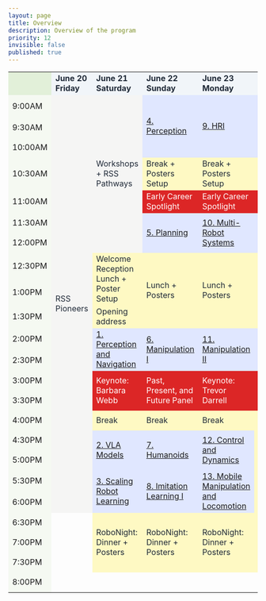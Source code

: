 ```yaml
---
layout: page
title: Overview
description: Overview of the program
priority: 12
invisible: false
published: true
---
```



<style>
@media (max-width: 600px) {
  .schedule {
    display: table !important;
    width: 100% !important;
    overflow-x: auto;
  }
}
</style>

<!-- <style>
  :root {
    --google-blue-medium: #d2e3fc;   /* Medium-light blue */
    --google-green-medium: #c8e6c9;  /* Medium-light green */
    --google-red-medium: #f4c7c3;    /* Medium-light red */
    --google-gray-300: #e0e0e0;      /* Slightly darker gray */
    --google-gray-100: #f1f3f4;      /* Light gray for date */
    --google-black: #000000;
  }

  .date-block {
    background-color: var(--google-gray-100);
    color: var(--google-black);
    font-weight: bold;
  }

  .session-block {
    background-color: var(--google-blue-medium);
    color: var(--google-black);
  }

  .keynote-block {
    background-color: var(--google-red-medium);
    color: var(--google-black);
  }

  .break-block {
    background-color: var(--google-green-medium);
    color: var(--google-black);
  }

  .workshop-block {
    background-color: var(--google-gray-300);
    color: var(--google-black);
  }

  .highlight-block {
    background-color: var(--google-blue-medium);
    color: var(--google-black);
  }
</style> -->


<style>
  :root {
    --modern-indigo: #e0e7ff;
    --modern-soft-gold: #fef9c3;
    --modern-deep-red: #dc2626;
    --modern-date-light: #f1f5f9;
    --modern-warm-gray: #f5f5f4;
    --modern-sky-blue: #bae6fd;
    --modern-charcoal: #1f2937;
  }

  .date-block {
    background-color: var(--modern-date-light);
    color: var(--modern-charcoal);
    font-weight: bold;
  }

  .session-block {
    background-color: var(--modern-indigo);
    color: var(--modern-charcoal);
  }

  .keynote-block {
    background-color: var(--modern-deep-red);
    color: white;
  }

  .break-block {
    background-color: var(--modern-soft-gold);
    color: var(--modern-charcoal);
  }

  .workshop-block {
    background-color: var(--modern-warm-gray);
    color: var(--modern-charcoal);
  }

  .highlight-block {
    background-color: var(--modern-sky-blue);
    color: var(--modern-charcoal);
  }
</style>

<style>
  .schedule td {
    min-height: 40px !important;
    height: 40px !important;
    transition: background-color 0.2s ease, filter 0.2s ease;
  }

  .schedule td:hover {
    filter: brightness(1.3);
    cursor: pointer;
  }
</style>

<table class="schedule" cellspacing="0" border="0">
       <tr>
              <td style="width: 5em; border: none; background-color: #E2F0D9;"></td>
              <td class="date-block" style="width: 16%;">June 20<br>Friday</td>
              <td class="date-block" style="width: 16%;">June 21<br>Saturday</td>
              <td class="date-block" style="width: 16%;">June 22<br>Sunday</td>
              <td class="date-block" style="width: 16%;">June 23<br>Monday</td>
              <td class="date-block" style="width: 16%;">June 24<br>Tuesday</td>
              <td class="date-block" style="width: 16%;">June 25<br>Wednesday</td>
       </tr>
       <tr>
              <td style="background-color: #E2F0D950;">9:00AM</td>
              <td rowspan="19" class="workshop-block">RSS Pioneers</td>
              <td rowspan="7" class="workshop-block">Workshops + RSS Pathways</td>
              <!-- <td rowspan="3" class="session-block">4. Perception</td> -->
              <td rowspan="3" class="session-block">
              <a href="{{ site.baseurl }}/program/papersession/?session=4.+Perception">4. Perception</a>
              </td>
              <!-- <td rowspan="3" class="session-block">9. HRI</td> -->
              <td rowspan="3" class="session-block">
              <a href="{{ site.baseurl }}/program/papersession/?session=9.+HRI">9. HRI</a>
              </td>
              <!-- <td rowspan="1" class="session-block">14. Robot Design</td> -->
              <td rowspan="1" class="session-block">
              <a href="{{ site.baseurl }}/program/papersession/?session=14.+Robot+Design">14. Robot Design</a>
              </td>
              <td rowspan="19" class="workshop-block">Workshops + Tours</td>
              <td style="display:none;">&nbsp;</td>
       </tr>
       <tr>
              <td style="background-color: #E2F0D950;">9:30AM</td>
              <!-- <td rowspan="2" class="session-block">15. Navigation</td> -->
              <td rowspan="2" class="session-block">
              <a href="{{ site.baseurl }}/program/papersession/?session=15.+Navigation">15. Navigation</a>
              </td>
       </tr>
       <tr>
              <td style="background-color: #E2F0D950;">10:00AM</td>
       </tr>
       <tr>
              <td style="background-color: #E2F0D950;">10:30AM</td>
              <td rowspan="1" class="break-block">Break + Posters Setup</td>
              <td rowspan="1" class="break-block">Break + Posters Setup</td>
              <td rowspan="1" class="break-block">Break + Posters Setup</td>
       </tr>
       <tr>
              <td style="background-color: #E2F0D950;">11:00AM</td>
              <td rowspan="1" class="keynote-block">Early Career Spotlight</td>
              <td rowspan="1" class="keynote-block">Early Career Spotlight</td>
              <td rowspan="1" class="keynote-block">Awards Ceremony</td>
       </tr>
       <tr>
              <td style="background-color: #E2F0D950;">11:30AM</td>
              <!-- <td rowspan="2" class="session-block">5. Planning</td>
              <td rowspan="2" class="session-block">10. Multi-Robot Systems</td>
              <td rowspan="2" class="session-block">16.<br>Manipulation III</td> -->
              <td rowspan="2" class="session-block">
              <a href="{{ site.baseurl }}/program/papersession/?session=5.+Planning">5. Planning</a>
              </td>
              <td rowspan="2" class="session-block">
              <a href="{{ site.baseurl }}/program/papersession/?session=10.+Multi-Robot+Systems">10. Multi-Robot Systems</a>
              </td>
              <td rowspan="2" class="session-block">
              <a href="{{ site.baseurl }}/program/papersession/?session=16.+Manipulation+III">16. Manipulation III</a>
              </td>
       </tr>
       <tr>
              <td style="background-color: #E2F0D950;">12:00PM</td>
       </tr>
       <tr>
              <td style="background-color: #E2F0D950;">12:30PM</td>
              <td rowspan="2" class="break-block">Welcome Reception Lunch + Poster Setup</td>
              <td rowspan="3" class="break-block">Lunch + Posters</td>
              <td rowspan="3" class="break-block">Lunch + Posters</td>
              <td rowspan="3" class="break-block">Lunch + Posters</td>
       </tr>
       <tr>
              <td style="background-color: #E2F0D950;">1:00PM</td>
       </tr>
       <tr>
              <td style="background-color: #E2F0D950;">1:30PM</td>
              <td rowspan="1" class="break-block">Opening address</td>
       </tr>
       <tr>
              <td style="background-color: #E2F0D950;">2:00PM</td>
              <!-- <td rowspan="2" class="session-block">1. Perception and Navigation</td>
              <td rowspan="2" class="session-block">6.<br>Manipulation I</td>
              <td rowspan="2" class="session-block">11.<br>Manipulation II</td>
              <td rowspan="2" class="session-block">17. Imitation Learning II</td> -->
              <td rowspan="2" class="session-block">
              <a href="{{ site.baseurl }}/program/papersession/?session=1.+Perception+and+Navigation">1. Perception and Navigation</a>
              </td>
              <td rowspan="2" class="session-block">
              <a href="{{ site.baseurl }}/program/papersession/?session=6.+Manipulation+I">6.<br>Manipulation I</a>
              </td>
              <td rowspan="2" class="session-block">
              <a href="{{ site.baseurl }}/program/papersession/?session=11.+Manipulation+II">11.<br>Manipulation II</a>
              </td>
              <td rowspan="2" class="session-block">
              <a href="{{ site.baseurl }}/program/papersession/?session=17.+Imitation+Learning+II">17. Imitation Learning II</a>
              </td>
       </tr>
       <tr>
              <td style="background-color: #E2F0D950;">2:30PM</td>
       </tr>
       <tr>
              <td style="background-color: #E2F0D950;">3:00PM</td>
              <td rowspan="2" class="keynote-block">Keynote: Barbara Webb</td>
              <td rowspan="2" class="keynote-block">Past, Present, and Future Panel</td>
              <td rowspan="2" class="keynote-block">Keynote: Trevor Darrell</td>
              <td rowspan="2" class="keynote-block">Test of Time Award</td>
       </tr>
       <tr>
              <td style="background-color: #E2F0D950;">3:30PM</td>
       </tr>
       <tr>
              <td style="background-color: #E2F0D950;">4:00PM</td>
              <td rowspan="1" class="break-block">Break</td>
              <td rowspan="1" class="break-block">Break</td>
              <td rowspan="1" class="break-block">Break</td>
              <td rowspan="3" class="break-block">Break + Posters + Tours</td>
       </tr>
       <tr>
              <td style="background-color: #E2F0D950;">4:30PM</td>
              <!-- <td rowspan="2" class="session-block">2. VLA Models</td>
              <td rowspan="2" class="session-block">7. Humanoids</td>
              <td rowspan="2" class="session-block">12. Control and Dynamics</td> -->
              <td rowspan="2" class="session-block">
              <a href="{{ site.baseurl }}/program/papersession/?session=2.+VLA+Models">2. VLA Models</a>
              </td>
              <td rowspan="2" class="session-block">
              <a href="{{ site.baseurl }}/program/papersession/?session=7.+Humanoids">7. Humanoids</a>
              </td>
              <td rowspan="2" class="session-block">
              <a href="{{ site.baseurl }}/program/papersession/?session=12.+Control+and+Dynamics">12. Control and Dynamics</a>
              </td>
       </tr>
       <tr>
              <td style="background-color: #E2F0D950;">5:00PM</td>
       </tr>
       <tr>
              <td style="background-color: #E2F0D950;">5:30PM</td>
              <!-- <td rowspan="2" class="session-block">3. Scaling Robot Learning</td>
              <td rowspan="2" class="session-block">8. Imitation Learning I</td>
              <td rowspan="2" class="session-block">13. Mobile Manipulation and Locomotion</td> -->
              <td rowspan="2" class="session-block">
              <a href="{{ site.baseurl }}/program/papersession/?session=3.+Scaling+Robot+Learning">3. Scaling Robot Learning</a>
              </td>
              <td rowspan="2" class="session-block">
              <a href="{{ site.baseurl }}/program/papersession/?session=8.+Imitation+Learning+I">8. Imitation Learning I</a>
              </td>
              <td rowspan="2" class="session-block">
              <a href="{{ site.baseurl }}/program/papersession/?session=13.+Mobile+Manipulation+and+Locomotion">13. Mobile Manipulation and Locomotion</a>
              </td>
              <td rowspan="2" class="break-block">Town Hall</td>
       </tr>
       <tr>
              <td style="background-color: #E2F0D950;">6:00PM</td>
       </tr>
       <tr>
              <td style="background-color: #E2F0D950;">6:30PM</td>
              <td rowspan="3"  style="box-shadow: none;"></td>
              <td rowspan="3" class="break-block">RoboNight: Dinner + Posters</td>
              <td rowspan="3" class="break-block">RoboNight: Dinner + Posters</td>
              <td rowspan="3" class="break-block">RoboNight: Dinner + Posters</td>
              <td rowspan="3" class="break-block">Farewell Drinks</td>
       </tr>
       <tr>
              <td style="background-color: #E2F0D950;">7:00PM</td>
       </tr>
       <tr>
              <td style="background-color: #E2F0D950;">7:30PM</td>
       </tr>
       <tr>
              <td style="background-color: #E2F0D950;">8:00PM</td>
       </tr>
</table>




